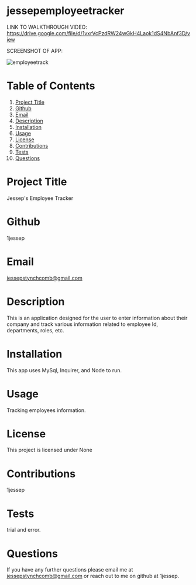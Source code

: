 # jessepemployeetracker

LINK TO WALKTHROUGH VIDEO:
https://drive.google.com/file/d/1vxrVcPzdRW24wGkH4Laok1dS4NbAnf3D/view

SCREENSHOT OF APP:

![employeetrack](https://user-images.githubusercontent.com/110129027/210686048-cde2e067-64aa-476a-8b7f-8358b81f6bc4.png)

# Table of Contents

1. [Project Title](#Title)
2. [Github](#Github)
3. [Email](#Email)
4. [Description](#Description)
5. [Installation](#Installation)
6. [Usage](#Usage)
7. [License](#License)
8. [Contributions](#Contributions)
9. [Tests](#Tests)
10. [Questions](#Questions)

# Project Title

Jessep's Employee Tracker

# Github

1jessep

# Email

jessepstynchcomb@gmail.com

# Description

This is an application designed for the user to enter information about their company and track various information related to employee Id, departments, roles, etc.

# Installation

This app uses MySql, Inquirer, and Node to run.

# Usage

Tracking employees information.

# License

This project is licensed under None

# Contributions

1jessep

# Tests

trial and error.

# Questions

If you have any further questions please email me at jessepstynchcomb@gmail.com or reach out to me on github at 1jessep.
